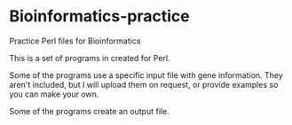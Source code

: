 # Bioinformatics-practice
Practice Perl files for Bioinformatics

This is a set of programs in created for Perl. 

Some of the programs use a specific input file with gene information. They aren't included, but I will upload them on request, or provide examples so you can make your own. 

Some of the programs create an output file. 

